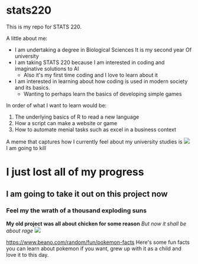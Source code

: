 # stats220
This is my repo for STATS 220. 

A little about me:

- I am undertaking a degree in Biological Sciences
  It is my second year Of university
- I am taking STATS 220 because I am interested in coding and imaginative solutions to AI
  - Also it's my first time coding and I love to learn about it 
- I am interested in learning about how coding is used in modern society and its basics.
  - Wanting to perhaps learn the basics of developing simple games

In order of what I want to learn would be:
1. The underlying basics of R to read a new language
2. How a script can make a website or game
3. How to automate menial tasks such as excel in a business context

A meme that captures how I currently feel about my university studies is ![]("media3.giphy.com/media/aUovxH8Vf9qDu/giphy.gif")
I am going to kill 
# I just lost all of my progress
## I am going to take it out on this project now
### Feel my the wrath of a thousand exploding suns
**My old project was all about chicken for some reason**
_But now it shall be about rage_
![](https://encrypted-tbn2.gstatic.com/images?q=tbn:ANd9GcTuUsFAgXIm9ZenS2IjPch_p41MFf7L6lODsiwgg-cs5Ifn0PeYJBGhSMTva3L97yWiNsyP3T5ho5-lQFGT9LMTNY7GOBCjtNLNofxR)

https://www.beano.com/random/fun/pokemon-facts Here's some fun facts you can learn about pokemon if you want, grew up with it as a child and love it to this day.
